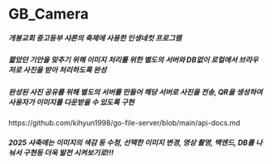# GB_Camera

<h5>개봉교회 중고등부 샤론의 축제에 사용한 인생네컷 프로그램</h5>
<h5>짧았던 기안을 맞추기 위해 이미지 처리를 위한 별도의 서버와 DB없이 로컬에서 브라우저로 사진을 받아 처리하도록 완성</h5>
<h5>완성된 사진 공유를 위해 별도의 서버를 만들어 해당 서버로 사진을 전송, QR을 생성하여 사용자가 이미지를 다운받을 수 있도록 구현</h5>
<p>https://github.com/kihyun1998/go-file-server/blob/main/api-docs.md</p>
<h5>2025 샤축에는 이미지의 색감 등 수정, 선택한 이미지 변경, 영상 촬영, 백엔드, DB를 나눠서 구현등 더욱 발전 시켜보기로!!!</h5>
